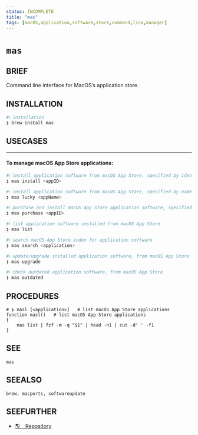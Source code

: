 ```yaml
---
status: INCOMPLETE
title: "mas"
tags: [macOS,application,software,store,command,line,manager]
---
```


# `mas`

## BRIEF

Command line interface for MacOS’s application store.

## INSTALLATION


```bash
#ℹ︎ installation
❯ brew install mas
```


## USECASES

----
#### To manage macOS App Store applications:


```bash
#ℹ︎ install application software from macOS App Store, specified by identifier
❯ mas install <appID>
```


```bash
#ℹ︎ install application software from macOS App Store, specified by name
❯ mas lucky <appName>
```


```bash
#ℹ︎ purchase and install macOS App Store application software, specified by identifer
❯ mas purchase <appID>
```



```bash
#ℹ︎ list application software installed from macOS App Store
❯ mas list
```


```bash
#ℹ︎ search macOS App Store index for application software
❯ mas search <application>
```



```bash
#ℹ︎ update/upgrade installed application software, from macOS App Store
❯ mas upgrade
```


```bash
#ℹ︎ check outdated application software, from macOS App Store
❯ mas outdated
```



## PROCEDURES

    # ❯ masl [<application>]   # list macOS App Store applications
    function masl()   # list macOS App Store applications
    {
        mas list | fzf -m -q "$1" | head -n1 | cut -d' ' -f1
    }


## SEE

    mas

## SEEALSO

    brew, macports, softwareupdate

## SEEFURTHER

- [🌎 Repository](https://github.com/mas-cli/mas)

